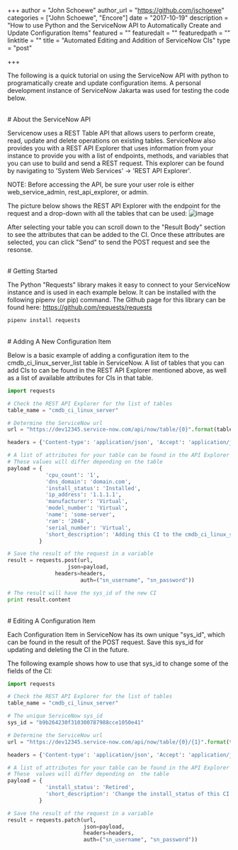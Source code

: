 +++
author = "John Schoewe"
author_url = "https://github.com/jschoewe"
categories = ["John Schoewe", "Encore"]
date = "2017-10-19"
description = "How to use Python and the ServiceNow API to Automatically Create and Update Configuration Items"
featured = ""
featuredalt = ""
featuredpath = ""
linktitle = ""
title = "Automated Editing and Addition of ServiceNow CIs"
type = "post"

+++

The following is a quick tutorial on using the ServiceNow API with python to programatically create and update configuration items. A personal development instance of ServiceNow Jakarta was used for testing the code below.

<br />
# About the ServiceNow API

Servicenow uses a REST Table API that allows users to perform create, read, update and delete operations on existing tables. ServiceNow also provides you with a REST API Explorer that uses information from your instance to provide you with a list of endpoints, methods, and variables that you can use to build and send a REST request. This explorer can be found by navigating to 'System Web Services' -> 'REST API Explorer'.

NOTE: Before accessing the API, be sure your user role is either web_service_admin, rest_api_explorer, or admin.

The picture below shows the REST API Explorer with the endpoint for the request and a drop-down with all the tables that can be used:
![image](/img/2017/10/sn_api_explorer.png)

After selecting your table you can scroll down to the "Result Body" section to see the attributes that can be added to the CI. Once these attributes are selected, you can click "Send" to send the POST request and see the resonse.

<br />
# Getting Started

The Python "Requests" library makes it easy to connect to your ServiceNow instance and is used in each example below. It can be installed with the following pipenv (or pip) command. The Github page for this library can be found here: https://github.com/requests/requests

```bash
pipenv install requests
```

<br />
# Adding A New Configuration Item

Below is a basic example of adding a configuration item to the cmdb_ci_linux_server_list table in ServiceNow. A list of tables that you can add CIs to can be found in the REST API Explorer mentioned above, as well as a list of available attributes for CIs in that table.

```python
import requests

# Check the REST API Explorer for the list of tables
table_name = "cmdb_ci_linux_server"

# Determine the ServiceNow url
url = "https://dev12345.service-now.com/api/now/table/{0}".format(table_name)

headers = {'Content-type': 'application/json', 'Accept': 'application/json'}

# A list of attributes for your table can be found in the API Explorer
# These values will differ depending on the table
payload = {
            'cpu_count': '1',
            'dns_domain': 'domain.com',
            'install_status': 'Installed',
            'ip_address': '1.1.1.1',
            'manufacturer': 'Virtual',
            'model_number': 'Virtual',
            'name': 'some-server',
            'ram': '2048',
            'serial_number': 'Virtual',
            'short_description': 'Adding this CI to the cmdb_ci_linux_server table'
          }

# Save the result of the request in a variable
result = requests.post(url,
       	 	       json=payload,
		       headers=headers,
                       auth=("sn_username", "sn_password"))

# The result will have the sys_id of the new CI
print result.content
```

<br />
# Editing A Configuration Item

Each Configuration Item in ServiceNow has its own unique "sys_id", which can be found in the result of the POST request. Save this sys_id for updating and deleting the CI in the future.

The following example shows how to use that sys_id to change some of the fields of the CI:

```python
import requests

# Check the REST API Explorer for the list of tables
table_name = "cmdb_ci_linux_server"

# The unique ServiceNow sys_id
sys_id = "b9b264230f310300787988cce1050e41"

# Determine the ServiceNow url
url = "https://dev12345.service-now.com/api/now/table/{0}/{1}".format(table_name, sys_id)

headers = {'Content-type': 'application/json', 'Accept': 'application/json'}

# A list of attributes for your table can be found in the API Explorer
# These	 values will differ depending on  the table
payload = {
            'install_status': 'Retired',
            'short_description': 'Change the install_status of this CI'
          }

# Save the result of the request in a variable
result = requests.patch(url,
                        json=payload,
                        headers=headers,
                        auth=("sn_username", "sn_password"))

```
